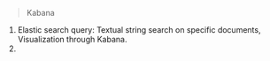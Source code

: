 > Kabana

1. Elastic search query: Textual string search on specific documents, Visualization through Kabana.
2.  
